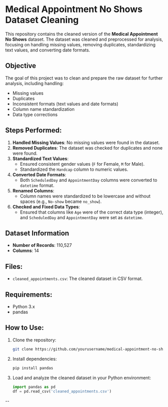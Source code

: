 
# Medical Appointment No Shows Dataset Cleaning

This repository contains the cleaned version of the **Medical Appointment No Shows** dataset. The dataset was cleaned and preprocessed for analysis, focusing on handling missing values, removing duplicates, standardizing text values, and converting date formats.

## Objective
The goal of this project was to clean and prepare the raw dataset for further analysis, including handling:
- Missing values
- Duplicates
- Inconsistent formats (text values and date formats)
- Column name standardization
- Data type corrections

## Steps Performed:
1. **Handled Missing Values**: No missing values were found in the dataset.
2. **Removed Duplicates**: The dataset was checked for duplicates and none were found.
3. **Standardized Text Values**:
   - Ensured consistent gender values (`F` for Female, `M` for Male).
   - Standardized the `Handcap` column to numeric values.
4. **Converted Date Formats**:
   - Both `ScheduledDay` and `AppointmentDay` columns were converted to `datetime` format.
5. **Renamed Columns**:
   - Column names were standardized to be lowercase and without spaces (e.g., `No-show` became `no_show`).
6. **Checked and Fixed Data Types**:
   - Ensured that columns like `Age` were of the correct data type (integer), and `ScheduledDay` and `AppointmentDay` were set as `datetime`.

## Dataset Information
- **Number of Records**: 110,527
- **Columns**: 14

## Files:
- `cleaned_appointments.csv`: The cleaned dataset in CSV format.

## Requirements:
- Python 3.x
- pandas

## How to Use:
1. Clone the repository:
   ```bash
   git clone https://github.com/yourusername/medical-appointment-no-shows.git
   ```
2. Install dependencies:
   ```bash
   pip install pandas
   ```
3. Load and analyze the cleaned dataset in your Python environment:
   ```python
   import pandas as pd
   df = pd.read_csv('cleaned_appointments.csv')
   ```

--
